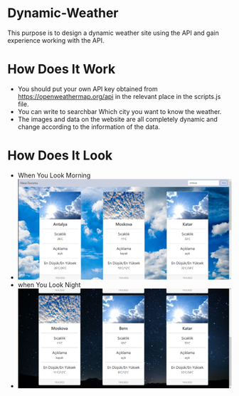 # Dynamic-Weather
This purpose is to design a dynamic weather site using the API and gain experience working with the API.

# How Does It Work
+ You should put your own API key obtained from https://openweathermap.org/api in the relevant place in the scripts.js file.
+ You can write to searchbar Which city you want to know the weather.
+ The images and data on the website are all completely dynamic and change according to the information of the data.

# How Does It Look
+ When You Look Morning
+ ![When You Look Morning](https://github.com/tahapek5454/Dynamic-Weather/blob/main/app-images/1.png)
+ when You Look Night
+ ![When You Look Morning](https://github.com/tahapek5454/Dynamic-Weather/blob/main/app-images/2.png)
